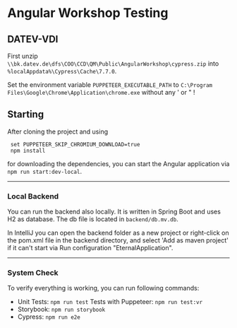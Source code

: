 # Angular Workshop Testing

## DATEV-VDI

First unzip `\\bk.datev.de\dfs\COO\CCD\QM\Public\AngularWorkshop\cypress.zip` into `%localAppdata%\Cypress\Cache\7.7.0`.

Set the environment variable `PUPPETEER_EXECUTABLE_PATH` to `C:\Program Files\Google\Chrome\Application\chrome.exe` without any ' or " !

## Starting

After cloning the project and using
```
 set PUPPETEER_SKIP_CHROMIUM_DOWNLOAD=true
 npm install
```
for downloading the dependencies, you can
start the Angular application via `npm run start:dev-local`.

---

### Local Backend

You can run the backend also locally. It is written in Spring Boot and uses H2
as database. The db file is located in `backend/db.mv.db`.

In IntelliJ you can open the backend folder as a new project or right-click on the pom.xml file in the backend directory, and select 'Add as maven project' if
it can't start via Run configuration "EternalApplication".

---

### System Check

To verify everything is working, you can run following commands:

- Unit Tests: `npm run test`
  Tests with Puppeteer: `npm run test:vr`
- Storybook: `npm run storybook`
- Cypress: `npm run e2e`

